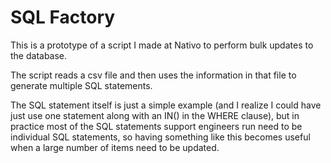 # SQL Factory
This is a prototype of a script I made at Nativo to perform bulk updates to the database.

The script reads a csv file and then uses the information in that file to generate multiple SQL statements.

The SQL statement itself is just a simple example (and I realize I could have just use one statement along with an IN() in the WHERE clause), but in practice most of the SQL statements support engineers run need to be individual SQL statements, so having something like this becomes useful when a large number of items need to be updated.
